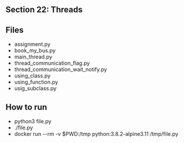 ## Section 22: Threads
 
## Files

 - assignment.py
 - book_my_bus.py
 - main_thread.py
 - thread_communication_flag.py
 - thread_communication_wait_notify.py
 - using_class.py
 - using_function.py
 - usig_subclass.py

## How to run

 - python3 file.py
 - ./file.py
 - docker run --rm -v $PWD:/tmp python:3.8.2-alpine3.11 /tmp/file.py
